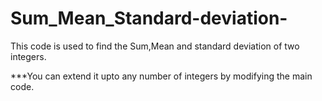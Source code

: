 # Sum_Mean_Standard-deviation-
This code is used to find the Sum,Mean and standard deviation of two integers.

***You can extend it upto any number of integers by modifying the main code. 
